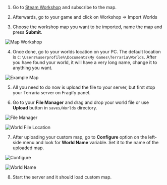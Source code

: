 1. Go to [Steam Workshop](https://steamcommunity.com/app/105600/workshop/) and subscribe to the map.

2. Afterwards, go to your game and click on Workshop => Import Worlds

3. Choose the workshop map you want to be imported, name the map and press **Submit**.

![Map Workshop](../images/map-workshop.gif)

4. Once done, go to your worlds location on your PC. The default location is `C:\Users%userprofile%\Documents\My Games\Terraria\Worlds`. After you have found your world, it will have a very long name, change it to anything you want.

![Example Map](../images/example-map.png)

5. All you need to do now is upload the file to your server, but first stop your Terraria server on Fragify panel.

6. Go to your **File Manager** and drag and drop your world file or use **Upload** button in `saves/Worlds` directory.

![File Manager](../images/file-manager.png)

![World File Location](../images/world-location.png)

7. After uploading your custom map, go to **Configure** option on the left-side menu and look for **World Name** variable. Set it to the name of the uploaded map.

![Configure](../images/configure.png)

![World Name](../images/world-name.png)

8. Start the server and it should load custom map. 
